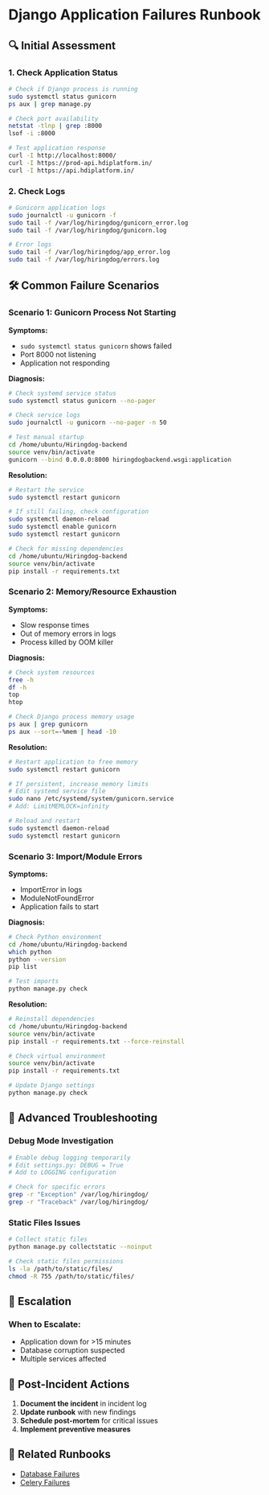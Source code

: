 
# Django Application Failures Runbook

## 🔍 Initial Assessment

### 1. Check Application Status
```bash
# Check if Django process is running
sudo systemctl status gunicorn
ps aux | grep manage.py

# Check port availability
netstat -tlnp | grep :8000
lsof -i :8000

# Test application response
curl -I http://localhost:8000/
curl -I https://prod-api.hdiplatform.in/ 
curl -I https://api.hdiplatform.in/
```

### 2. Check Logs
```bash
# Gunicorn application logs
sudo journalctl -u gunicorn -f
sudo tail -f /var/log/hiringdog/gunicorn_error.log
sudo tail -f /var/log/hiringdog/gunicorn.log

# Error logs
sudo tail -f /var/log/hiringdog/app_error.log
sudo tail -f /var/log/hiringdog/errors.log
```

## 🛠️ Common Failure Scenarios

### Scenario 1: Gunicorn Process Not Starting

**Symptoms:**
- `sudo systemctl status gunicorn` shows failed
- Port 8000 not listening
- Application not responding

**Diagnosis:**
```bash
# Check systemd service status
sudo systemctl status gunicorn --no-pager

# Check service logs
sudo journalctl -u gunicorn --no-pager -n 50

# Test manual startup
cd /home/ubuntu/Hiringdog-backend
source venv/bin/activate
gunicorn --bind 0.0.0.0:8000 hiringdogbackend.wsgi:application
```

**Resolution:**
```bash
# Restart the service
sudo systemctl restart gunicorn

# If still failing, check configuration
sudo systemctl daemon-reload
sudo systemctl enable gunicorn
sudo systemctl restart gunicorn

# Check for missing dependencies
cd /home/ubuntu/Hiringdog-backend
source venv/bin/activate
pip install -r requirements.txt
```

### Scenario 2: Memory/Resource Exhaustion

**Symptoms:**
- Slow response times
- Out of memory errors in logs
- Process killed by OOM killer

**Diagnosis:**
```bash
# Check system resources
free -h
df -h
top
htop

# Check Django process memory usage
ps aux | grep gunicorn
ps aux --sort=-%mem | head -10
```

**Resolution:**
```bash
# Restart application to free memory
sudo systemctl restart gunicorn

# If persistent, increase memory limits
# Edit systemd service file
sudo nano /etc/systemd/system/gunicorn.service
# Add: LimitMEMLOCK=infinity

# Reload and restart
sudo systemctl daemon-reload
sudo systemctl restart gunicorn
```

### Scenario 3: Import/Module Errors

**Symptoms:**
- ImportError in logs
- ModuleNotFoundError
- Application fails to start

**Diagnosis:**
```bash
# Check Python environment
cd /home/ubuntu/Hiringdog-backend
which python
python --version
pip list

# Test imports
python manage.py check
```

**Resolution:**
```bash
# Reinstall dependencies
cd /home/ubuntu/Hiringdog-backend
source venv/bin/activate
pip install -r requirements.txt --force-reinstall

# Check virtual environment
source venv/bin/activate
pip install -r requirements.txt

# Update Django settings
python manage.py check
```

## 🔧 Advanced Troubleshooting

### Debug Mode Investigation
```bash
# Enable debug logging temporarily
# Edit settings.py: DEBUG = True
# Add to LOGGING configuration

# Check for specific errors
grep -r "Exception" /var/log/hiringdog/
grep -r "Traceback" /var/log/hiringdog/
```

### Static Files Issues
```bash
# Collect static files
python manage.py collectstatic --noinput

# Check static files permissions
ls -la /path/to/static/files/
chmod -R 755 /path/to/static/files/
```

## 🚨 Escalation

### When to Escalate:
- Application down for >15 minutes
- Database corruption suspected
- Multiple services affected

## 📝 Post-Incident Actions

1. **Document the incident** in incident log
2. **Update runbook** with new findings
3. **Schedule post-mortem** for critical issues
4. **Implement preventive measures**

## 🔗 Related Runbooks

- [Database Failures](./database-failures.md)
- [Celery Failures](./celery-failures.md)
